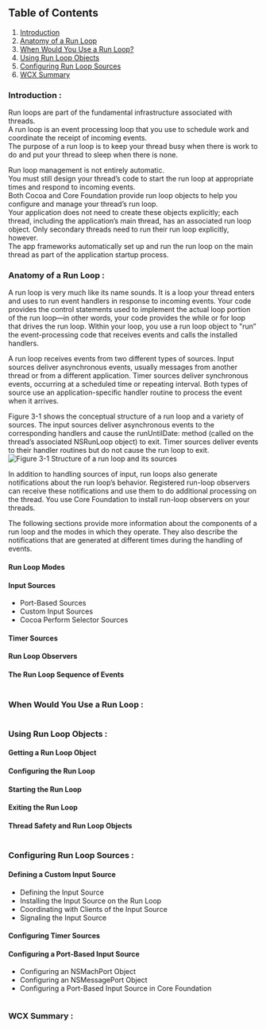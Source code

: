 ## <a name='contents'>Table of Contents</a>
1. [Introduction](#1)
1. [Anatomy of a Run Loop](#2)
1. [When Would You Use a Run Loop?](#3)
1. [Using Run Loop Objects](#4)
1. [Configuring Run Loop Sources](#5)
1. [WCX Summary](#6)


### <a name='1'>Introduction :</a>
Run loops are part of the fundamental infrastructure associated with threads.   
A run loop is an event processing loop that you use to schedule work and coordinate the receipt of incoming events.   
The purpose of a run loop is to keep your thread busy when there is work to do and put your thread to sleep when there is none.

Run loop management is not entirely automatic.   
You must still design your thread’s code to start the run loop at appropriate times and respond to incoming events.   
Both Cocoa and Core Foundation provide run loop objects to help you configure and manage your thread’s run loop.   
Your application does not need to create these objects explicitly; each thread, including the application’s main thread, has an associated run loop object. Only secondary threads need to run their run loop explicitly, however.   
The app frameworks automatically set up and run the run loop on the main thread as part of the application startup process.  

### <a name='2'>Anatomy of a Run Loop :</a>
A run loop is very much like its name sounds. It is a loop your thread enters and uses to run event handlers in response to incoming events. Your code provides the control statements used to implement the actual loop portion of the run loop—in other words, your code provides the while or for loop that drives the run loop. Within your loop, you use a run loop object to "run” the event-processing code that receives events and calls the installed handlers.

A run loop receives events from two different types of sources. Input sources deliver asynchronous events, usually messages from another thread or from a different application. Timer sources deliver synchronous events, occurring at a scheduled time or repeating interval. Both types of source use an application-specific handler routine to process the event when it arrives.

Figure 3-1 shows the conceptual structure of a run loop and a variety of sources. The input sources deliver asynchronous events to the corresponding handlers and cause the runUntilDate: method (called on the thread’s associated NSRunLoop object) to exit. Timer sources deliver events to their handler routines but do not cause the run loop to exit.
![Figure 3-1  Structure of a run loop and its sources](https://developer.apple.com/library/archive/documentation/Cocoa/Conceptual/Multithreading/Art/runloop.jpg)

In addition to handling sources of input, run loops also generate notifications about the run loop’s behavior. Registered run-loop observers can receive these notifications and use them to do additional processing on the thread. You use Core Foundation to install run-loop observers on your threads.

The following sections provide more information about the components of a run loop and the modes in which they operate. They also describe the notifications that are generated at different times during the handling of events.


#### Run Loop Modes
#### Input Sources
* Port-Based Sources
* Custom Input Sources
* Cocoa Perform Selector Sources
#### Timer Sources
#### Run Loop Observers
#### The Run Loop Sequence of Events

``` C

```
### <a name='3'>When Would You Use a Run Loop :</a>
``` C

```
### <a name='4'>Using Run Loop Objects :</a>
#### Getting a Run Loop Object
#### Configuring the Run Loop
#### Starting the Run Loop
#### Exiting the Run Loop
#### Thread Safety and Run Loop Objects
``` C

```
### <a name='5'>Configuring Run Loop Sources :</a>
#### Defining a Custom Input Source
* Defining the Input Source
* Installing the Input Source on the Run Loop
* Coordinating with Clients of the Input Source
* Signaling the Input Source
#### Configuring Timer Sources
#### Configuring a Port-Based Input Source
* Configuring an NSMachPort Object
* Configuring an NSMessagePort Object
* Configuring a Port-Based Input Source in Core Foundation
``` C

```
### <a name='6'>WCX Summary :</a>
``` C

```
